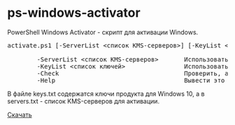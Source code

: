 # ps-windows-activator
PowerShell Windows Activator - скрипт для активации Windows.

<pre>
activate.ps1 [-ServerList <список KMS-серверов>] [-KeyList <список ключей>] [-Check] [-Help]

        -ServerList <список KMS-серверов>       Использовать указанный файл со списком KMS-серверов.
        -KeyList <список ключей>                Использовать указанный файл со списком ключей.
        -Check                                  Проверить, активирована ли Windows. Возвращает код выхода 0, если система активирована, и 1, если нет.
        -Help                                   Вывести это сообщение.
</pre>

В файле keys.txt содержатся ключи продукта для Windows 10, а в servers.txt - список KMS-серверов для активации.

[Скачать](https://github.com/nekit270/ps-windows-activator/archive/refs/heads/main.zip)
